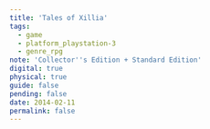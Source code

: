 ```yaml
---
title: 'Tales of Xillia'
tags:
  - game
  - platform_playstation-3
  - genre_rpg
note: 'Collector''s Edition + Standard Edition'
digital: true
physical: true
guide: false
pending: false
date: 2014-02-11
permalink: false
---
```

